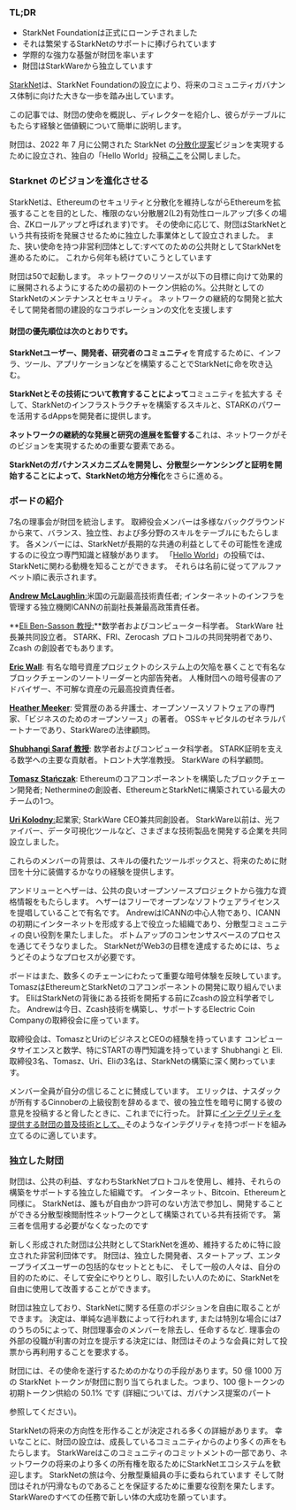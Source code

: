 ### TL;DR

* StarkNet Foundationは正式にローンチされました
* それは繁栄するStarkNetのサポートに捧げられています
* 学際的な強力な基盤が財団を率います
* 財団はStarkWareから独立しています

[StarkNet](https://starknet.io/)は、StarkNet Foundationの設立により、将来のコミュニティガバナンス体制に向けた大きな一歩を踏み出しています。

この記事では、財団の使命を概説し、ディレクターを紹介し、彼らがテーブルにもたらす経験と価値観について簡単に説明します。

財団は、2022 年 7 月に公開された StarkNet の[分散化提案](https://medium.com/starkware/part-1-starknet-sovereignty-a-decentralization-proposal-bca3e98a01ef)ビジョンを実現するために設立され、独自の「Hello World」投稿[ここ](https://medium.com/@StarkNet_Foundation/7bd55d5dbc59)を公開しました。

### Starknet のビジョンを進化させる

StarkNetは、Ethereumのセキュリティと分散化を維持しながらEthereumを拡張することを目的とした、権限のない分散層2(L2)有効性ロールアップ(多くの場合、ZKロールアップと呼ばれます)です。 その使命に応じて、財団はStarkNetという共有技術を発展させるために独立した事業体として設立されました。 また、狭い使命を持つ非営利団体として:すべてのための公共財としてStarkNetを進めるために。 これから何年も続けていこうとしています

財団は50で起動します。 ネットワークのリソースが以下の目標に向けて効果的に展開されるようにするための最初のトークン供給の%。公共財としてのStarkNetのメンテナンスとセキュリティ。 ネットワークの継続的な開発と拡大そして開発者間の建設的なコラボレーションの文化を支援します

#### **財団の優先順位は次のとおりです。**

**StarkNetユーザー、開発者、研究者のコミュニティ**を育成するために、インフラ、ツール、アプリケーションなどを構築することでStarkNetに命を吹き込む。

**StarkNetとその技術について教育することによって**コミュニティを拡大する そして、StarkNetのインフラストラクチャを構築するスキルと、STARKのパワーを活用するdAppsを開発者に提供します。

**ネットワークの継続的な発展と研究の進展を監督する**これは、ネットワークがそのビジョンを実現するための重要な要素である。

**StarkNetのガバナンスメカニズムを開発し、分散型シーケンシングと証明を開始することによって、StarkNetの地方分権化**をさらに進める。

### **ボードの紹介**

7名の理事会が財団を統治します。 取締役会メンバーは多様なバックグラウンドから来て、バランス、独立性、および多分野のスキルをテーブルにもたらします。 各メンバーには、StarkNetが長期的な共通の利益としてその可能性を達成するのに役立つ専門知識と経験があります。 「[Hello World](https://medium.com/@StarkNet_Foundation/7bd55d5dbc59)」の投稿では、StarkNetに関わる動機を知ることができます。 それらは名前に従ってアルファベット順に表示されます。

[**Andrew McLaughlin**:](https://andrew.mclaughl.in/about-me)米国の元副最高技術責任者; インターネットのインフラを管理する独立機関ICANNの前副社長兼最高政策責任者。

**[Eli Ben-Sasson 教授:](https://starkware.co/media-kit/?founder=Eli#founders)**数学者およびコンピューター科学者。 StarkWare 社長兼共同設立者。 STARK、FRI、Zerocash プロトコルの共同発明者であり、Zcash の創設者でもあります。

**[Eric Wall](https://en.wikipedia.org/wiki/Eric_Wall_(researcher))**: 有名な暗号資産プロジェクトのシステム上の欠陥を暴くことで有名なブロックチェーンのソートリーダーと内部告発者。 人権財団への暗号侵害のアドバイザー、不可解な資産の元最高投資責任者。

**[Heather Meeker](https://www.techlawpartners.com/heather)**: 受賞歴のある弁護士、オープンソースソフトウェアの専門家、「ビジネスのためのオープンソース」の著者。 OSSキャピタルのゼネラルパートナーであり、StarkWareの法律顧問。

**[Shubhangi Saraf 教授](https://www.math.toronto.edu/ssaraf/)**: 数学者およびコンピュータ科学者。 STARK証明を支える数学への主要な貢献者。トロント大学准教授。 StarkWare の科学顧問。

**[Tomasz Stańczak](https://www.linkedin.com/in/tomaszkajetanstanczak/?originalSubdomain=uk)**: Ethereumのコアコンポーネントを構築したブロックチェーン開発者; Nethermineの創設者、EthereumとStarkNetに構築されている最大のチームの1つ。

[**Uri Kolodny**:](https://starkware.co/media-kit/?founder=Uri#founders)起業家; StarkWare CEO兼共同創設者。 StarkWare以前は、光ファイバー、データ可視化ツールなど、さまざまな技術製品を開発する企業を共同設立しました。

これらのメンバーの背景は、スキルの優れたツールボックスと、将来のために財団を十分に装備するかなりの経験を提供します。

アンドリューとヘザーは、公共の良いオープンソースプロジェクトから強力な資格情報をもたらします。 ヘザーはフリーでオープンなソフトウェアライセンスを提唱していることで有名です。 AndrewはICANNの中心人物であり、ICANNの初期にインターネットを形成する上で役立った組織であり、分散型コミュニティの良い役割を果たしました。 ボトムアップのコンセンサスベースのプロセスを通じてそうなりました。 StarkNetがWeb3の目標を達成するためには、ちょうどそのようなプロセスが必要です。

ボードはまた、数多くのチェーンにわたって重要な暗号体験を反映しています。 TomaszはEthereumとStarkNetのコアコンポーネントの開発に取り組んでいます。 EliはStarkNetの背後にある技術を開拓する前にZcashの設立科学者でした。 Andrewは今日、Zcash技術を構築し、サポートするElectric Coin Companyの取締役会に座っています。

取締役会は、TomaszとUriのビジネスとCEOの経験を持っています コンピュータサイエンスと数学、特にSTARTの専門知識を持っています Shubhangi と Eli. 取締役3名、Tomasz、Uri、Eliの3名は、StarkNetの構築に深く関わっています。

メンバー全員が自分の信じることに賛成しています。 エリックは、ナスダックが所有するCinnoberの上級役割を辞めるまで、彼の独立性を暗号に関する彼の意見を投稿すると脅したときに、これまでに行った。 計算に[インテグリティを提供する財団の普及技術として、](https://medium.com/starkware/extreme-integrity-in-decentralized-world-9e66cdf24d8b)そのようなインテグリティを持つボードを組み立てるのに適しています。

### **独立した財団**

財団は、公共の利益、すなわちStarkNetプロトコルを使用し、維持、それらの構築をサポートする独立した組織です。 インターネット、Bitcoin、Ethereumと同様に。 StarkNetは、誰もが自由かつ許可のない方法で参加し、開発することができる分散型検閲耐性ネットワークとして構築されている共有技術です。 第三者を信用する必要がなくなったのです

新しく形成された財団は公共財としてStarkNetを進め、維持するために特に設立された非営利団体です。 財団は、独立した開発者、スタートアップ、エンタープライズユーザーの包括的なセットとともに、 そして一般の人々は、自分の目的のために、そして安全にやりとりし、取引したい人のために、StarkNetを自由に使用して改善することができます。

財団は独立しており、StarkNetに関する任意のポジションを自由に取ることができます。 決定は、単純な過半数によって行われます, または特別な場合には7のうちの5によって、財団理事会のメンバーを除去し、任命するなど. 理事会の外部の役職が利害の対立を提示する決定には、財団はそのような会員に対して投票から再利用することを要求する。

財団には、その使命を遂行するためのかなりの手段があります。50 億 1000 万の StarkNet トークンが財団に割り当てられました。つまり、100 億トークンの初期トークン供給の 50.1% です (詳細については、ガバナンス提案</a>のパート

参照してください)。</p> 

StarkNetの将来の方向性を形作ることが決定される多くの詳細があります。 幸いなことに、財団の設立は、成長しているコミュニティからのより多くの声をもたらします。 StarkWareはこのコミュニティのコミットメントの一部であり、ネットワークの将来のより多くの所有権を取るためにStarkNetエコシステムを歓迎します。 StarkNetの旅は今、分散型乗組員の手に委ねられています そして財団はそれが円滑なものであることを保証するために重要な役割を果たします。 StarkWareのすべての任務で新しい体の大成功を願っています。